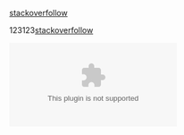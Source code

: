 ﻿
[stackoverfollow](www.stackoverfollow.com)

123123[stackoverfollow](www.stackoverfollow.com)   

![stackoverfollow](www.stackoverfollow.com)     